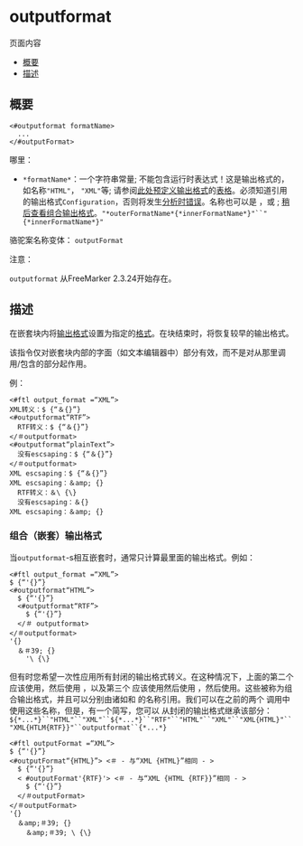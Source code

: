 # outputformat

页面内容

- [概要](https://freemarker.apache.org/docs/ref_directive_outputformat.html#autoid_114)
- [描述](https://freemarker.apache.org/docs/ref_directive_outputformat.html#autoid_115)





## 概要

```
<#outputformat formatName>
  ...
</#outputFormat>
```

哪里：

- `*formatName*`：一个字符串常量; 不能包含运行时表达式！这是输出格式的，如名称`"HTML"`， `"XML"`等; 请参阅[此处预定义输出格式](https://freemarker.apache.org/docs/dgui_misc_autoescaping.html#topic.predefinedOutputFormats)的[表格](https://freemarker.apache.org/docs/dgui_misc_autoescaping.html#topic.predefinedOutputFormats)。必须知道引用的输出格式`Configuration`，否则将发生[分析时错误](https://freemarker.apache.org/docs/gloss.html#gloss.parseTimeError)。名称也可以是 ，或 ; [稍后查看组合输出格式](https://freemarker.apache.org/docs/ref_directive_outputformat.html#topic.combinedOutputFormats)。`"*outerFormatName*{*innerFormatName*}"``"{*innerFormatName*}"`

骆驼案名称变体： `outputFormat`

注意：

`outputformat` 从FreeMarker 2.3.24开始存在。



## 描述

在嵌套块内将[输出格式](https://freemarker.apache.org/docs/dgui_misc_autoescaping.html#dgui_misc_autoescaping_outputformat)设置为指定的[格式](https://freemarker.apache.org/docs/dgui_misc_autoescaping.html#dgui_misc_autoescaping_outputformat)。在块结束时，将恢复较早的输出格式。

该指令仅对嵌套块内部的字面（如文本编辑器中）部分有效，而不是对从那里调用/包含的部分起作用。

例：

```
<#ftl output_format =“XML”> 
XML转义：$ {“＆{}”} 
<#outputformat“RTF”> 
  RTF转义：$ {“＆{}”} 
</＃outputformat> 
<#outputformat“plainText”> 
  没有escsaping：$ {“＆{}”} 
</＃outputformat> 
XML escsaping：$ {“＆{}”}
XML escsaping：＆amp; {} 
  RTF转义：＆\ {\} 
  没有escsaping：＆{} 
XML escsaping：＆amp; {}
```

### 组合（嵌套）输出格式

当`outputformat`-s相互嵌套时，通常只计算最里面的输出格式。例如：

```
<#ftl output_format =“XML”> 
$ {“'{}”} 
<#outputformat“HTML”> 
  $ {“'{}”} 
  <#outputformat“RTF”> 
    $ {“'{}”} 
  </＃ outputformat> 
</＃outputformat>
'{} 
  ＆＃39; {} 
    '\ {\}
```

但有时您希望一次性应用所有封闭的输出格式转义。在这种情况下，上面的第二个 应该使用，然后使用 ，以及第三个 应该使用然后使用 ，然后使用。这些被称为组合输出格式，并且可以分别由诸如和 的名称引用。我们可以在之前的两个 调用中使用这些名称，但是，有一个简写，您可以 从封闭的输出格式继承该部分：`${*...*}``"HTML"``"XML"``${*...*}``"RTF"``"HTML"``"XML"``"XML{HTML}"``"XML{HTLM{RTF}}"``outputformat``{*...*}`

```
<#ftl outputFormat =“XML”> 
$ {“'{}”} 
<#outputFormat“{HTML}”> <＃ - 与“XML {HTML}”相同 - > 
  $ {“'{}”} 
  < #outputFormat'{RTF}'> <＃ - 与“XML {HTML {RTF}}”相同 - > 
    $ {“'{}”} 
  </＃outputFormat> 
</＃outputFormat>
'{} 
  ＆amp;＃39; {} 
    ＆amp;＃39; \ {\}
```